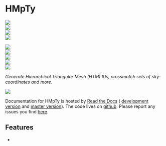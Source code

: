 # HMpTy

<!-- INFO BADGES -->  

[![](https://img.shields.io/pypi/pyversions/HMpTy)](https://pypi.org/project/HMpTy/)  
[![](https://img.shields.io/pypi/v/HMpTy)](https://pypi.org/project/HMpTy/)  
[![](https://img.shields.io/github/license/thespacedoctor/HMpTy)](https://github.com/thespacedoctor/HMpTy)  
[![](https://img.shields.io/pypi/dm/HMpTy)](https://pypi.org/project/HMpTy/)  

<!-- STATUS BADGES -->  

[![](http://167.99.90.204:8080/buildStatus/icon?job=HMpTy%2Fmaster&subject=build%20master)](http://167.99.90.204:8080/blue/organizations/jenkins/HMpTy/activity?branch=master)  
[![](http://167.99.90.204:8080/buildStatus/icon?job=HMpTy%2Fdevelop&subject=build%20dev)](http://167.99.90.204:8080/blue/organizations/jenkins/HMpTy/activity?branch=develop)  
[![](https://cdn.jsdelivr.net/gh/thespacedoctor/HMpTy@master/coverage.svg)](https://raw.githack.com/thespacedoctor/HMpTy/master/htmlcov/index.html)  
[![](https://readthedocs.org/projects/hmpty/badge/?version=master)](https://HMpTy.readthedocs.io/en/master/)  
[![](https://img.shields.io/github/issues/thespacedoctor/HMpTy/type:%20bug?label=bug%20issues)](https://github.com/thespacedoctor/HMpTy/issues?q=is%3Aissue+is%3Aopen+label%3A%22type%3A+bug%22+)  

*Generate Hierarchical Triangular Mesh (HTM) IDs, crossmatch sets of sky-coordinates and more*.

![](http://i.imgur.com/5GG4979.png)

Documentation for HMpTy is hosted by [Read the Docs](https://HMpTy.readthedocs.io/en/master/) (
[development version](https://HMpTy.readthedocs.io/en/develop/) and [master version](https://HMpTy.readthedocs.io/en/master/)). The code lives on [github](https://github.com/thespacedoctor/HMpTy). Please report any issues you find [here](https://github.com/thespacedoctor/HMpTy/issues).

## Features

* 



